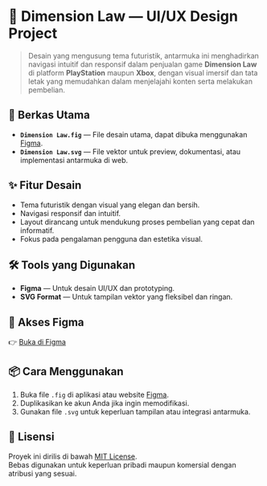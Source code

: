 # 🌌 Dimension Law — UI/UX Design Project

> Desain yang mengusung tema futuristik, antarmuka ini menghadirkan navigasi intuitif dan responsif dalam penjualan game **Dimension Law** di platform **PlayStation** maupun **Xbox**, dengan visual imersif dan tata letak yang memudahkan dalam menjelajahi konten serta melakukan pembelian.

## 📁 Berkas Utama

- **`Dimension Law.fig`** — File desain utama, dapat dibuka menggunakan [Figma](https://figma.com).
- **`Dimension Law.svg`** — File vektor untuk preview, dokumentasi, atau implementasi antarmuka di web.

## ✨ Fitur Desain

- Tema futuristik dengan visual yang elegan dan bersih.
- Navigasi responsif dan intuitif.
- Layout dirancang untuk mendukung proses pembelian yang cepat dan informatif.
- Fokus pada pengalaman pengguna dan estetika visual.

## 🛠️ Tools yang Digunakan

- **Figma** — Untuk desain UI/UX dan prototyping.
- **SVG Format** — Untuk tampilan vektor yang fleksibel dan ringan.

## 🔗 Akses Figma

👉 [Buka di Figma]([https://www.figma.com/file/your-file-id](https://www.figma.com/design/pM2azayVOxnT1VCcYRJE3J/Dimension-Law_Penjualan-Game-di-Platform-Playstation-and-Xbox?node-id=0-1&t=KWgzuHlOTe6ccf8n-1))  

## 📦 Cara Menggunakan

1. Buka file `.fig` di aplikasi atau website [Figma](https://figma.com).
2. Duplikasikan ke akun Anda jika ingin memodifikasi.
3. Gunakan file `.svg` untuk keperluan tampilan atau integrasi antarmuka.

## 📃 Lisensi

Proyek ini dirilis di bawah [MIT License](https://opensource.org/licenses/MIT).  
Bebas digunakan untuk keperluan pribadi maupun komersial dengan atribusi yang sesuai.
